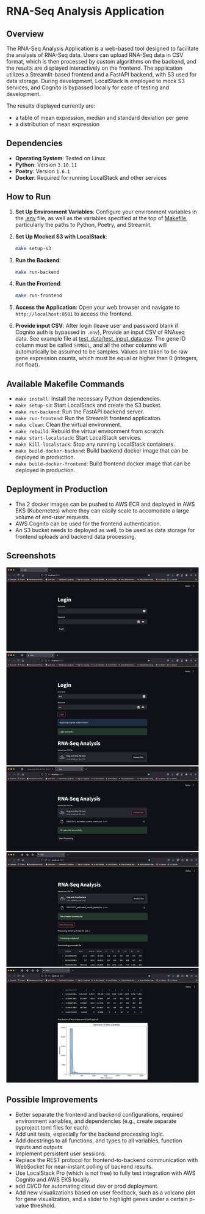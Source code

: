 # RNA-Seq Analysis Application

## Overview

The RNA-Seq Analysis Application is a web-based tool designed to facilitate the analysis of RNA-Seq data. Users can upload RNA-Seq data in CSV format, which is then processed by custom algorithms on the backend, and the results are displayed interactively on the frontend. The application utilizes a Streamlit-based frontend and a FastAPI backend, with S3 used for data storage. During development, LocalStack is employed to mock S3 services, and Cognito is bypassed locally for ease of testing and development.

The results displayed currently are:
- a table of mean expression, median and standard deviation per gene
- a distribution of mean expression

## Dependencies

- **Operating System**: Tested on Linux
- **Python**: Version `3.10.11`
- **Poetry**: Version `1.6.1`
- **Docker**: Required for running LocalStack and other services

## How to Run

1. **Set Up Environment Variables**: Configure your environment variables in the [.env](.env) file, as well as the variables specified at the top of [Makefile](Makefile), particularly the paths to Python, Poetry, and Streamlit.

2. **Set Up Mocked S3 with LocalStack**:
    ```bash
    make setup-s3
    ```

3. **Run the Backend**:
    ```bash
    make run-backend
    ```

4. **Run the Frontend**:
    ```bash
    make run-frontend
    ```

5. **Access the Application**:
    Open your web browser and navigate to `http://localhost:8501` to access the frontend.

5. **Provide input CSV**:
    After login (leave user and password blank if Cognito auth is bypassed in `.env`), Provide an input CSV of RNAseq data. See example file at [test_data/test_input_data.csv](test_data/test_input_data.csv). The gene ID column must be called `SYMBOL`, and all the other columns will automatically be assumed to be samples. Values are taken to be raw gene expression counts, which must be equal or higher than 0 (integers, not float).

## Available Makefile Commands

- `make install`: Install the necessary Python dependencies.
- `make setup-s3`: Start LocalStack and create the S3 bucket.
- `make run-backend`: Run the FastAPI backend server.
- `make run-frontend`: Run the Streamlit frontend application.
- `make clean`: Clean the virtual environment.
- `make rebuild`: Rebuild the virtual environment from scratch.
- `make start-localstack`: Start LocalStack services.
- `make kill-localstack`: Stop any running LocalStack containers.
- `make build-docker-backend`: Build backend docker image that can be deployed in production.
- `make build-docker-frontend`: Build frontend docker image that can be deployed in production.

## Deployment in Production

- The 2 docker images can be pushed to AWS ECR and deployed in AWS EKS (Kubernetes) where they can easily scale to accomodate a large volume of end-user requests.
- AWS Cognito can be used for the frontend authentication.
- An S3 bucket needs to deployed as well, to be used as data storage for frontend uploads and backend data processing.

## Screenshots

![Alt text](/screenshots/1_login.png?raw=true "Login")
![Alt text](/screenshots/2_login_success.png?raw=true "Login Success")
![Alt text](/screenshots/3_file_upload.png?raw=true "File Upload")
![Alt text](/screenshots/4_processing_complete.png?raw=true "Processing Complete")
![Alt text](/screenshots/5_plot.png?raw=true "Plots")


## Possible Improvements
- Better separate the frontend and backend configurations, required environment variables, and dependencies (e.g., create separate pyproject.toml files for each).
- Add unit tests, especially for the backend processing logic.
- Add docstrings to all functions, and types to all variables, function inputs and outputs
- Implement persistent user sessions.
- Replace the REST protocol for frontend-to-backend communication with WebSocket for near-instant polling of backend results.
- Use LocalStack Pro (which is not free) to fully test integration with AWS Cognito and AWS EKS locally.
- add CI/CD for automating cloud dev or prod deployment.
- Add new visualizations based on user feedback, such as a volcano plot for gene visualization, and a slider to highlight genes under a certain p-value threshold.
